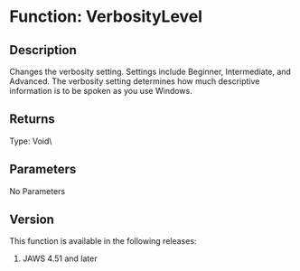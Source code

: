 # Function: VerbosityLevel

## Description

Changes the verbosity setting. Settings include Beginner, Intermediate,
and Advanced. The verbosity setting determines how much descriptive
information is to be spoken as you use Windows.

## Returns

Type: Void\

## Parameters

No Parameters

## Version

This function is available in the following releases:

1.  JAWS 4.51 and later

